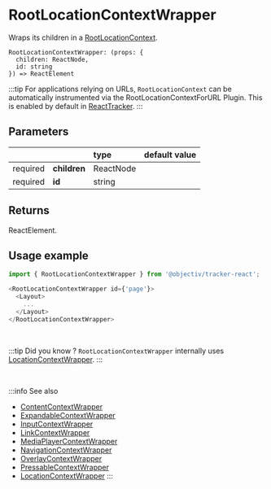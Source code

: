 # RootLocationContextWrapper

Wraps its children in a [RootLocationContext](/taxonomy/reference/location-contexts/RootLocationContext.md).

```tsx
RootLocationContextWrapper: (props: { 
  children: ReactNode, 
  id: string
}) => ReactElement
```

:::tip
For applications relying on URLs, `RootLocationContext` can be automatically instrumented via the RootLocationContextForURL Plugin.
This is enabled by default in [ReactTracker](/tracking/react/api-reference/ReactTracker.md#default-plugins).
:::

## Parameters
|          |              | type      | default value |
|:--------:|:-------------|:----------|:--------------|
| required | **children** | ReactNode |               |
| required | **id**       | string    |               |

## Returns
ReactElement.

## Usage example

```typescript jsx
import { RootLocationContextWrapper } from '@objectiv/tracker-react';
```

```typescript jsx
<RootLocationContextWrapper id={'page'}>
  <Layout>
    ...
  </Layout>
</RootLocationContextWrapper>
```

<br />

:::tip Did you know ?
`RootLocationContextWrapper` internally uses [LocationContextWrapper](/tracking/react/api-reference/locationWrappers/LocationContextWrapper.md).
:::

<br />

:::info See also
- [ContentContextWrapper](/tracking/react/api-reference/locationWrappers/ContentContextWrapper.md)
- [ExpandableContextWrapper](/tracking/react/api-reference/locationWrappers/ExpandableContextWrapper.md)
- [InputContextWrapper](/tracking/react/api-reference/locationWrappers/InputContextWrapper.md)
- [LinkContextWrapper](/tracking/react/api-reference/locationWrappers/LinkContextWrapper.md)
- [MediaPlayerContextWrapper](/tracking/react/api-reference/locationWrappers/MediaPlayerContextWrapper.md)
- [NavigationContextWrapper](/tracking/react/api-reference/locationWrappers/NavigationContextWrapper.md)
- [OverlayContextWrapper](/tracking/react/api-reference/locationWrappers/OverlayContextWrapper.md)
- [PressableContextWrapper](/tracking/react/api-reference/locationWrappers/PressableContextWrapper.md)
- [LocationContextWrapper](/tracking/react/api-reference/locationWrappers/LocationContextWrapper.md)
:::
